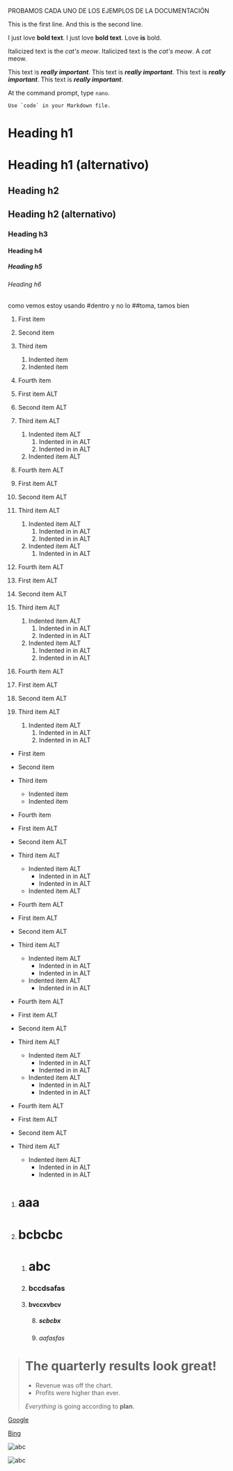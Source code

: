 PROBAMOS CADA UNO DE LOS EJEMPLOS DE LA DOCUMENTACIÓN

This is the first line.
And this is the second line.

I just love **bold text**.
I just love __bold text__.
Love **is** bold.

Italicized text is the *cat's meow*.
Italicized text is the _cat's meow_.
A *cat* meow.

This text is ***really important***.
This text is ___really important___.
This text is __*really important*__.
This text is **_really important_**.

At the command prompt, type `nano`.

``Use `code` in your Markdown file.``

# Heading h1
Heading h1 (alternativo)
========================
## Heading h2
Heading h2 (alternativo)
------------------------
### Heading h3
#### Heading h4
##### Heading h5
###### Heading h6

como vemos estoy usando #dentro y no lo ##toma, tamos bien

1. First item
2. Second item
3. Third item
    1. Indented item
    2. Indented item
4. Fourth item

1. First item ALT
2. Second item ALT
3. Third item ALT
    1. Indented item ALT
        1. Indented in in ALT
        1. Indented in in ALT
    2. Indented item ALT
4. Fourth item ALT

1. First item ALT
2. Second item ALT
3. Third item ALT
    1. Indented item ALT
        1. Indented in in ALT
        1. Indented in in ALT
    2. Indented item ALT
        1. Indented in in ALT
4. Fourth item ALT

1. First item ALT
2. Second item ALT
3. Third item ALT
    1. Indented item ALT
        1. Indented in in ALT
        1. Indented in in ALT
    2. Indented item ALT
        1. Indented in in ALT
        1. Indented in in ALT
4. Fourth item ALT

1. First item ALT
2. Second item ALT
3. Third item ALT
    1. Indented item ALT
        1. Indented in in ALT
        1. Indented in in ALT

- First item
- Second item
- Third item
    - Indented item
    - Indented item
- Fourth item

- First item ALT
- Second item ALT
- Third item ALT
    - Indented item ALT
        - Indented in in ALT
        - Indented in in ALT
    - Indented item ALT
- Fourth item ALT

- First item ALT
- Second item ALT
- Third item ALT
    - Indented item ALT
        - Indented in in ALT
        - Indented in in ALT
    - Indented item ALT
        - Indented in in ALT
- Fourth item ALT

- First item ALT
- Second item ALT
- Third item ALT
    - Indented item ALT
        - Indented in in ALT
        - Indented in in ALT
    - Indented item ALT
        - Indented in in ALT
        - Indented in in ALT
- Fourth item ALT

- First item ALT
- Second item ALT
- Third item ALT
    - Indented item ALT
        - Indented in in ALT
        - Indented in in ALT

1. # aaa
2. # bcbcbc
    1. # abc
    2. ### bccdsafas
    3. #### bvccxvbcv
        8. ##### scbcbx
        6. ###### aafasfas

> # The quarterly results look great!
>
> - Revenue was off the chart.
> - Profits were higher than ever.
>
>  *Everything* is going according to **plan**.

[Google](https://google.com)

[Bing](https://bing.com "The better search engine")

![abc](https://mdg.imgix.net/assets/images/san-juan-mountains.jpg)

![abc](https://mdg.imgix.net/assets/images/san-juan-mountains.jpg "abc")
